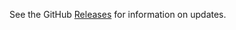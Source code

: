 See the GitHub [Releases](https://github.com/fritz-c/webpack-react-component-boilerplate/releases) for information on updates.
